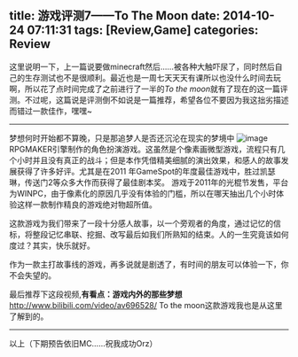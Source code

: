 title: 游戏评测7——To The Moon
date: 2014-10-24 07:11:31
tags: [Review,Game]
categories: Review
---
这里说明一下，上一篇说要做minecraft然后……被各种大触吓尿了，同时然后自己的生存测试也不是很顺利。最近也是一周七天天天有课所以也没什么时间去玩啊，所以花了点时间完成了之前进行了一半的*To the moon*就有了现在的这一篇评测。不过呢，这篇说是评测倒不如说是一篇推荐，希望各位不要因为我这拙劣描述而错过一款佳作，嘿嘿~

---
梦想何时开始都不算晚，只是那追梦人是否还沉沦在现实的梦境中
![image](http://stromaiblog.qiniudn.com/tothemoon.jpg)
RPGMAKER引擎制作的角色扮演游戏。这虽然是个像素画微型游戏，流程只有几个小时并且没有真正的战斗；但是本作凭借精美细腻的演出效果，和感人的故事发展获得了许多好评。尤其是在2011 年GameSpot的年度最佳游戏中，胜过凯瑟琳，传送门2等众多大作而获得了最佳剧本奖。
游戏于2011年的光棍节发售，平台为WINPC，由于像素化的原因几乎没有体验的门槛，所以在哪天抽出几个小时体验这样一款制作精良的游戏绝对物超所值。

这款游戏为我们带来了一段十分感人故事，以一个旁观者的角度，通过记忆的信标，将整段记忆串联、挖掘、改写最后如我们所熟知的结束。人的一生究竟该如何度过？其实，快乐就好。

作为一款主打故事线的游戏，再多说就是剧透了，有时间的朋友可以体验一下，你不会失望的。

最后推荐下这段视频,**有看点：游戏内外的那些梦想**http://www.bilibili.com/video/av696528/
To the moon这款游戏我也是从这里了解到的。

---

以上（下期预告依旧MC……祝我成功Orz）